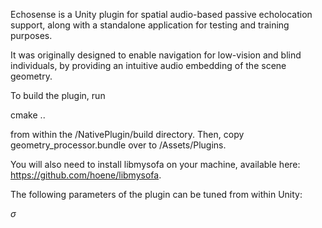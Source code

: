 Echosense is a Unity plugin for spatial audio-based passive echolocation support, along with a standalone application for testing and training purposes. 

It was originally designed to enable navigation for low-vision and blind individuals, by providing an intuitive audio embedding of the scene geometry.

To build the plugin, run 

cmake ..

from within the /NativePlugin/build directory. Then, copy geometry_processor.bundle over to /Assets/Plugins.

You will also need to install libmysofa on your machine, available here: https://github.com/hoene/libmysofa.

The following parameters of the plugin can be tuned from within Unity:

$\sigma$
